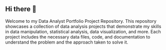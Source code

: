 ## Hi there 👋
Welcome to my Data Analyst Portfolio Project Repository. This repository showcases a collection of data analysis projects that demonstrate my skills in data manipulation, statistical analysis, data visualization, and more. Each project includes the necessary data files, code, and documentation to understand the problem and the approach taken to solve it.
